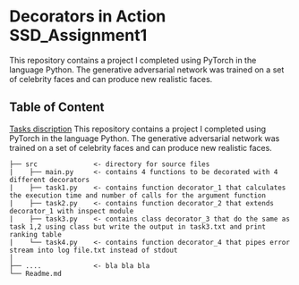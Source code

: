 # Decorators in Action SSD_Assignment1
This repository contains a project I completed using PyTorch in the language Python. The generative adversarial network was trained on a set of celebrity faces and can produce new realistic faces.

## Table of Content 


[Tasks discription](https://hackmd.io/@gFZmdMTOQxGFHEFqqU8pMQ/Sy1EEcCZF#Decorators-in-Action/)
This repository contains a project I completed using PyTorch in the language Python. The generative adversarial network was trained on a set of celebrity faces and can produce new realistic faces. 
```
├── src              <- directory for source files 
|    ├── main.py     <- contains 4 functions to be decorated with 4 different decorators
|    ├── task1.py    <- contains function decorator_1 that calculates the execution time and number of calls for the argument function
|    ├── task2.py    <- contains function decorator_2 that extends decorator_1 with inspect module
|    ├── task3.py    <- contains class decorator_3 that do the same as task 1,2 using class but write the output in task3.txt and print ranking table
|    └── task4.py    <- contains function decorator_4 that pipes error stream into log file.txt instead of stdout
│                               
├── ....             <- bla bla bla
└── Readme.md
```
